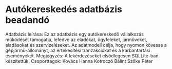 # Autókereskedés adatbázis beadandó
Adatbázis leírása:
Ez az adatbázis egy autókereskedő vállalkozás működését támogatja, lefedve az eladókat, ügyfeleket, járműveket, eladásokat és szervizeléseket. Az adatmodell célja, hogy nyomon kövesse a gépjármű-állományt, az értékesítési tranzakciókat és a karbantartási eseményeket.
Megjegyzés:
A lekérdezéseket elsődlegesen SQLLite-ban készítettük.
Csoporttagok: 
Kovács Hanna
Kotroczó Bálint
Szőke Péter
